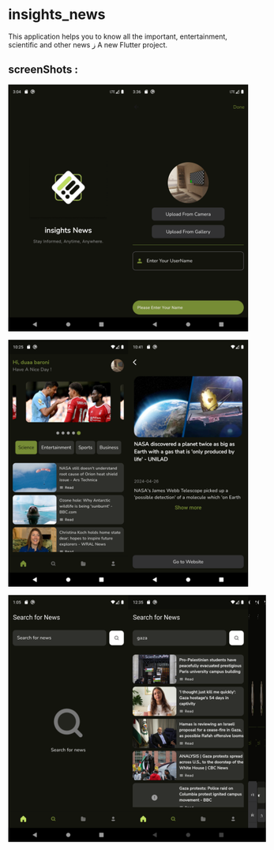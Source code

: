 # insights_news
 This application helps you to know all the important, entertainment, scientific and other news ز
A new Flutter project.
## screenShots :
 <div style= "display: flex; flex-direction: row;">
 <img src="https://github.com/DuaaBaroni/insights_news/blob/main/lib/screenshots/splash.png" height="500">
 <img src="https://github.com/DuaaBaroni/insights_news/blob/main/lib/screenshots/2.png" height="500">

 </div>
<br>
  <div style= "display: flex; flex-direction: row;">
 <img src="https://github.com/DuaaBaroni/insights_news/blob/main/lib/screenshots/science.png" height="500">
 <img src="https://github.com/DuaaBaroni/insights_news/blob/main/lib/screenshots/showmore%20(2).png" height="500">

  </div>


<br>
  <div style= "display: flex; flex-direction: row;">
 <img src="https://github.com/DuaaBaroni/insights_news/blob/main/lib/screenshots/search.png" height="500">
 <img src="https://github.com/DuaaBaroni/insights_news/blob/main/lib/screenshots/search%20news.png" height="500">
   <br>

   <div style= "display: flex; flex-direction:row;">
       
 <img src="https://github.com/DuaaBaroni/insights_news/blob/main/lib/screenshots/update%20img.png" height="500">
 <img src="https://github.com/DuaaBaroni/insights_news/blob/main/lib/screenshots/update%20name.png" height="500">
   </div>

 

